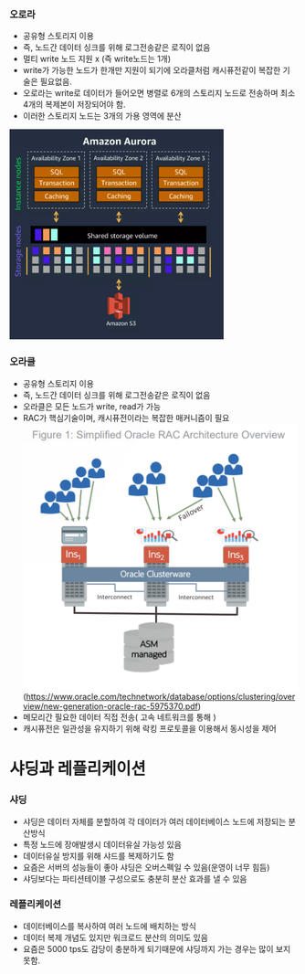 <h3>오로라</h3>

- 공유형 스토리지 이용
- 즉, 노드간 데이터 싱크를 위해 로그전송같은 로직이 없음
- 멀티 write 노드 지원 x (즉 write노드는 1개)
- write가 가능한 노드가 한개만 지원이 되기에 오라클처럼 캐시퓨전같이 복잡한 기술은 필요없음.
- 오로라는 write로 데이터가 들어오면 병렬로 6개의 스토리지 노드로 전송하며 최소 4개의 복제본이 저장되어야 함.
- 이러한 스토리지 노드는 3개의 가용 영역에 분산

![alt text](image-4.png)

<h3>오라클</h3>

- 공유형 스토리지 이용
- 즉, 노드간 데이터 싱크를 위해 로그전송같은 로직이 없음
- 오라클은 모든 노드가 write, read가 가능
- RAC가 핵심기술이며, 캐시퓨전이라는 복잡한 매커니즘이 필요
![alt text](image-5.png)
(https://www.oracle.com/technetwork/database/options/clustering/overview/new-generation-oracle-rac-5975370.pdf)
- 메모리간 필요한 데이터 직접 전송( 고속 네트워크를 통해 )
- 캐시퓨전은 일관성을 유지하기 위해 락킹 프로토콜을 이용해서 동시성을 제어



# 샤딩과 레플리케이션

<h3>샤딩</h3>

- 샤딩은 데이터 자체를 분할하여 각 데이터가 여러 데이터베이스 노드에 저장되는 분산방식
- 특정 노드에 장애발생시 데이터유실 가능성 있음 
- 데이터유실 방지를 위해 샤드를 복제하기도 함
- 요즘은 서버의 성능들이 좋아 샤딩은 오버스펙일 수 있음(운영이 너무 힘듬)
- 샤딩보다는 파티션테이블 구성으로도 충분히 분산 효과를 낼 수 있음

<h3>레플리케이션</h3>

- 데이터베이스를 복사하여 여러 노드에 배치하는 방식
- 데이터 복제 개념도 있지만 워크로드 분산의 의미도 있음
- 요즘은 5000 tps도 감당이 충분하게 되기때문에 샤딩까지 가는 경우는 많이 보지못함.
